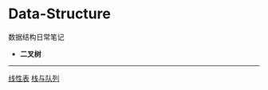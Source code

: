 # Data-Structure
数据结构日常笔记


- **二叉树** 






-------------------
 [线性表](https://zh.wikipedia.org/wiki/Markdown)
 [栈与队列](https://zh.wikipedia.org/wiki/Markdown)
